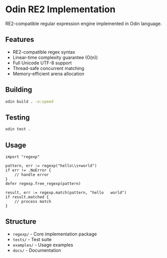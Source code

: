 # Odin RE2 Implementation

RE2-compatible regular expression engine implemented in Odin language.

## Features

- RE2-compatible regex syntax
- Linear-time complexity guarantee (O(n))
- Full Unicode UTF-8 support
- Thread-safe concurrent matching
- Memory-efficient arena allocation

## Building

```bash
odin build . -o:speed
```

## Testing

```bash
odin test .
```

## Usage

```odin
import "regexp"

pattern, err := regexp("hello\\s+world")
if err != .NoError {
    // handle error
}
defer regexp.free_regexp(pattern)

result, err := regexp.match(pattern, "hello   world")
if result.matched {
    // process match
}
```

## Structure

- `regexp/` - Core implementation package
- `tests/` - Test suite
- `examples/` - Usage examples
- `docs/` - Documentation